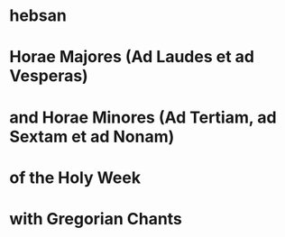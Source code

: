 # hebsan
# Horae Majores (Ad Laudes et ad Vesperas) 
# and Horae Minores (Ad Tertiam, ad Sextam et ad Nonam) 
# of the Holy Week 
# with Gregorian Chants 
